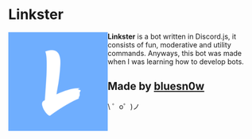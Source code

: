 Linkster
=================
<img src="linkster.png" width="200" align="left"> 
<b>Linkster</b> is a bot written in Discord.js, it consists of fun, moderative and utility commands. Anyways, this bot was made when I was learning how to develop bots.

Made by [bluesn0w](https://twitter.com/bsn0w_)
-------------------

\ ゜o゜)ノ

